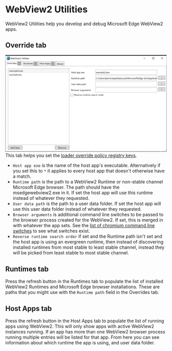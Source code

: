 # WebView2 Utilities
WebView2 Utilities help you develop and debug Microsoft Edge WebView2 apps.

## Override tab
![Screenshot of WebView2 Utilities](screenshot.png)
This tab helps you set the [loader override policy registry keys](https://docs.microsoft.com/en-us/microsoft-edge/webview2/reference/win32/webview2-idl?view=webview2-1.0.774.44#createcorewebview2environmentwithoptions).

* `Host app exe` is the name of the host app's executable. Alternatively if you set this to `*` it applies to every host app that doesn't otherwise have a match.
* `Runtime path` is the path to a WebView2 Runtime or non-stable channel Microsoft Edge browser. The path should have the msedgewebview2.exe in it. If set the host app will use this runtime instead of whatever they requested.
* `User data path` is the path to a user data folder. If set the host app will use this user data folder instead of whatever they requested.
* `Browser arguments` is additional command line switches to be passed to the browser process created for the WebView2. If set, this is merged in with whatever the app sets. See the [list of chromium command line switches](https://peter.sh/experiments/chromium-command-line-switches/) to see what switches exist.
* `Reverse runtime search order` if set and the Runtime path isn't set and the host app is using an evergreen runtime, then instead of discovering installed runtimes from most stable to least stable channel, instead they will be picked from least stable to most stable channel.

## Runtimes tab
Press the refresh button in the Runtimes tab to populate the list of installed WebView2 Runtimes and Microsoft Edge browser installations. These are paths that you might use with the `Runtime path` field in the Overrides tab.

## Host Apps tab
Press the refresh button in the Host Apps tab to populate the list of running apps using WebView2. This will only show apps with active WebView2 instances running. If an app has more than one WebView2 browser process running multiple entries will be listed for that app. From here you can see information about which runtime the app is using, and user data folder.